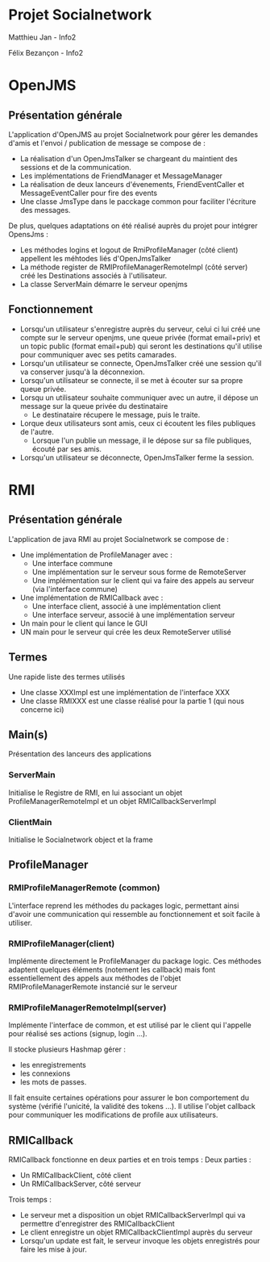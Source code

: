 # Projet Socialnetwork

Matthieu Jan - Info2

Félix Bezançon - Info2


# OpenJMS
## Présentation générale
L'application d'OpenJMS au projet Socialnetwork pour gérer les demandes d'amis et l'envoi / publication de message se compose de :

- La réalisation d'un OpenJmsTalker se chargeant du maintient des sessions et de la communication.
- Les implémentations de FriendManager et MessageManager
- La réalisation de deux lanceurs d'évenements, FriendEventCaller et MessageEventCaller pour fire des events
- Une classe JmsType dans le pacckage common pour faciliter l'écriture des messages.

De plus, quelques adaptations on été réalisé auprès du projet pour intégrer OpensJms :

- Les méthodes logins et logout de RmiProfileManager (côté client) appellent les méhtodes liés d'OpenJmsTalker
- La méthode register de RMIProfileManagerRemoteImpl (côté server) créé les Destinations associés à l'utilisateur.
- La classe ServerMain démarre le serveur openjms

## Fonctionnement
- Lorsqu'un utilisateur s'enregistre auprès du serveur, celui ci lui créé une compte sur le serveur openjms, une queue privée (format email+priv) et un topic public (format email+pub) qui seront les destinations qu'il utilise pour communiquer avec ses petits camarades.
- Lorsqu'un utilisateur se connecte, OpenJmsTalker créé une session qu'il va conserver jusqu'à la déconnexion.
- Lorsqu'un utilisateur se connecte, il se met à écouter sur sa propre queue privée.
- Lorsqu un utilisateur souhaite communiquer avec un autre, il dépose un message sur la queue privée du destinataire
    - Le destinataire récupere le message, puis le traite.
- Lorque deux utilisateurs sont amis, ceux ci écoutent les files publiques de l'autre.
    - Lorsque l'un publie un message, il le dépose sur sa file publiques, écouté par ses amis.
- Lorsqu'un utilisateur se déconnecte, OpenJmsTalker ferme la session.

<div style="page-break-after: always;"></div>

# RMI
## Présentation générale
L'application de java RMI au projet Socialnetwork se compose de :
- Une implémentation de ProfileManager avec :
    - Une interface commune
    - Une implémentation sur le serveur sous forme de RemoteServer
    - Une implémentation sur le client qui va faire des appels au serveur (via l'interface commune)
- Une implémentation de RMICallback avec :
    - Une interface client, associé à une implémentation client
    - Une interface serveur, associé à une implémentation serveur
- Un main pour le client qui lance le GUI
- UN main pour le serveur qui crée les deux RemoteServer utilisé

## Termes
Une rapide liste des termes utilisés
- Une classe XXXImpl est une implémentation de l'interface XXX
- Une classe RMIXXX est une classe réalisé pour la partie 1 (qui nous concerne ici)

## Main(s)
Présentation des lanceurs des applications
### ServerMain
Initialise le Registre de RMI, en lui associant un objet ProfileManagerRemoteImpl et un objet RMICallbackServerImpl

### ClientMain
Initialise le Socialnetwork object et la frame

## ProfileManager
### RMIProfileManagerRemote (common)
L'interface reprend les méthodes du packages logic, permettant ainsi d'avoir une communication qui ressemble au fonctionnement et soit facile à utiliser.

### RMIProfileManager(client)
Implémente directement le ProfileManager du package logic. Ces méthodes adaptent quelques éléments (notement les callback) mais font essentiellement des appels aux méthodes de l'objet RMIProfileManagerRemote instancié sur le serveur

### RMIProfileManagerRemoteImpl(server)
Implémente l'interface de common, et est utilisé par le client qui l'appelle pour réalisé ses actions (signup, login ...).

Il stocke plusieurs Hashmap gérer :
- les enregistrements
- les connexions
- les mots de passes.

Il fait ensuite certaines opérations pour assurer le bon comportement du système (vérifié l'unicité, la validité des tokens ...). Il utilise l'objet callback pour communiquer les modifications de profile aux utilisateurs.

## RMICallback
RMICallback fonctionne en deux parties et en trois temps :
Deux parties :
- Un RMICallbackClient, côté client
- Un RMICallbackServer, côté serveur

Trois temps :
- Le serveur met a disposition un objet RMICallbackServerImpl qui va permettre d'enregistrer des RMICallbackClient
- Le client enregistre un objet RMICallbackClientImpl auprès du serveur
- Lorsqu'un update est fait, le serveur invoque les objets enregistrés pour faire les mise à jour.

